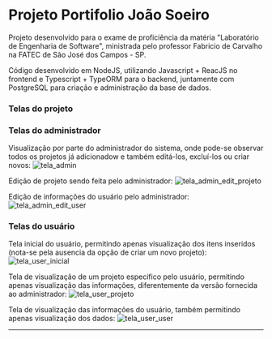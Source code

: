 # Projeto Portifolio João Soeiro
Projeto desenvolvido para o exame de proficiência da matéria "Laboratório de Engenharia de Software", ministrada pelo professor Fabricio de Carvalho na FATEC de São José dos Campos - SP.


Código desenvolvido em NodeJS, utilizando Javascript + ReacJS no frontend e Typescript + TypeORM para o backend, juntamente com PostgreSQL para criação e administração da base de dados.

### Telas do projeto




### Telas do administrador

Visualização por parte do administrador do sistema, onde pode-se observar todos os projetos já adicionadow e também editá-los, excluí-los ou criar novos:
![tela_admin](https://user-images.githubusercontent.com/54710426/206485445-ed18d32e-7504-4199-8535-b3d827c3fdbe.png)



Edição de projeto sendo feita pelo administrador:
![tela_admin_edit_projeto](https://user-images.githubusercontent.com/54710426/206486098-a8907cc9-1a76-4de4-87e8-8f0de7ae5d71.png)



Edição de informações do usuário pelo administrador:
![tela_admin_edit_user](https://user-images.githubusercontent.com/54710426/206486214-35efd980-1c43-4389-91a5-48e6d2532a9a.png)




### Telas do usuário

Tela inicial do usuário, permitindo apenas visualização dos itens inseridos (nota-se pela ausencia da opção de criar um novo projeto):
![tela_user_inicial](https://user-images.githubusercontent.com/54710426/206488338-eb49d2e1-d536-4e2d-b9c2-bdd0b2631000.png)



Tela de visualização de um projeto especifico pelo usuário, permitindo apenas visualização das informações, diferentemente da versão fornecida ao administrador:
![tela_user_projeto](https://user-images.githubusercontent.com/54710426/206486662-ae6354d7-6bb1-4166-b670-987c1b9c86db.png)



Tela de visualização das informações do usuário, também permitindo apenas visualização dos dados:
![tela_user_user](https://user-images.githubusercontent.com/54710426/206486376-d4292b20-5d52-4c9b-a957-3132284b6f3e.png)

***




